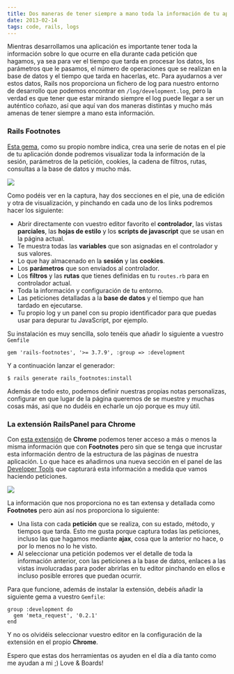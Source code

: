 ```yaml
---
title: Dos maneras de tener siempre a mano toda la información de tu aplicación mientras la desarrollas
date: 2013-02-14
tags: code, rails, logs
---
```


Mientras desarrollamos una aplicación es importante tener toda la información sobre lo que ocurre en ella durante cada petición que hagamos, ya sea para ver el tiempo que tarda en procesar los datos, los parámetros que le pasamos, el número de operaciones que se realizan en la base de datos y el tiempo que tarda en hacerlas, etc. Para ayudarnos a ver estos datos, Rails nos proporciona un fichero de log para nuestro entorno de desarrollo que podemos encontrar en <code>/log/development.log</code>, pero la verdad es que tener que estar mirando siempre el log puede llegar a ser un auténtico coñazo, así que aquí van dos maneras distintas y mucho más amenas de tener siempre a mano esta información.

<!--more-->

### Rails Footnotes ###
<a href="https://github.com/josevalim/rails-footnotes" target="_blank" title="Rails Footnotes en GitHub">Esta gema</a>, como su propio nombre indica, crea una serie de notas en el pie de tu aplicación donde podremos visualizar toda la información de la sesión, parámetros de la petición, cookies, la cadena de filtros, rutas, consultas a la base de datos y mucho más.

<img src="/images/bog/footnotes.png"/>

Como podéis ver en la captura, hay dos secciones en el pie, una de edición y otra de visualización, y pinchando en cada uno de los links podremos hacer los siguiente:

* Abrir directamente con vuestro editor favorito el **controlador**, las vistas **parciales**, las **hojas de estilo** y los **scripts de javascript** que se usan en la página actual.
* Te muestra todas las **variables** que son asignadas en el controlador y sus valores.
* Lo que hay almacenado en la **sesión** y las **cookies**.
* Los **parámetros** que son enviados al controlador.
* Los **filtros** y las **rutas** que tienes definidas en tu <code>routes.rb</code> para en controlador actual.
* Toda la información y configuración de tu entorno.
* Las peticiones detalladas a la **base de datos** y el tiempo que han tardado en ejecutarse.
* Tu propio log y un panel con su propio identificador para que puedas usar para depurar tu JavaScript, por ejemplo.

Su instalación es muy sencilla, solo tenéis que añadir lo siguiente a vuestro <code>Gemfile</code>

    gem 'rails-footnotes', '>= 3.7.9', :group => :development

Y a continuación lanzar el generador:

    $ rails generate rails_footnotes:install

Además de todo esto, podemos definir nuestras propias notas personalizas, configurar en que lugar de la página queremos de se muestre y muchas cosas más, así que no dudéis en echarle un ojo porque es muy útil.

### La extensión RailsPanel para Chrome ###
Con <a href="https://chrome.google.com/webstore/detail/railspanel/gjpfobpafnhjhbajcjgccbbdofdckggg" target="_blank" title="RailsPanel en Chrome Web Store">esta extensión</a> de **Chrome** podemos tener acceso a más o menos la misma información que con **Footnotes** pero sin que se tenga que incrustar esta información dentro de la estructura de las páginas de nuestra aplicación. Lo que hace es añadirnos una nueva sección en el  panel de las <a href="https://developers.google.com/chrome-developer-tools/" target="_blank" title="Chrome Developer Tools">Developer Tools</a> que capturará esta información a medida que vamos haciendo peticiones.

<img src="/images/blog/railspanel.png"/>

La información que nos proporciona no es tan extensa y detallada como **Footnotes** pero aún así nos proporciona lo siguiente:

* Una lista con cada **petición** que se realiza, con su estado, método, y tiempos que tarda. Esto me gusta porque captura todas las peticiones, incluso las que hagamos mediante **ajax**, cosa que la anterior no hace, o por lo menos no lo he visto.
* Al seleccionar una petición podemos ver el detalle de toda la información anterior, con las peticiones a la base de datos, enlaces a las vistas involucradas para poder abrirlas en tu editor pinchando en ellos e incluso posible errores que puedan ocurrir.

Para que funcione, además de instalar la extensión, debéis añadir la siguiente gema a vuestro <code>Gemfile</code>:

    group :development do
	  gem 'meta_request', '0.2.1'
	end

Y no os olvidéis seleccionar vuestro editor en la configuración de la extensión en el propio **Chrome**.

Espero que estas dos herramientas os ayuden en el día a día tanto como me ayudan a mi ;)
Love & Boards!



